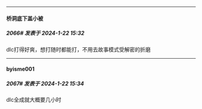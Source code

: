 
*****

####  桥洞底下盖小被  
##### 2066#       发表于 2024-1-22 15:32

dlc打得好爽，想打随时都能打，不用去故事模式受解密的折磨

*****

####  byisme001  
##### 2067#       发表于 2024-1-22 15:34

dlc全成就大概要几小时

